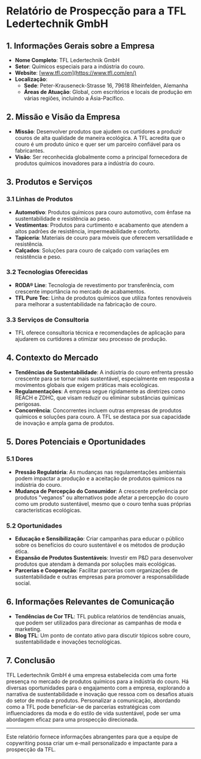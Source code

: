 # Relatório de Prospecção para a TFL Ledertechnik GmbH

## 1. Informações Gerais sobre a Empresa

- **Nome Completo**: TFL Ledertechnik GmbH
- **Setor**: Químicos especiais para a indústria do couro.
- **Website**: [www.tfl.com](https://www.tfl.com/en/)
- **Localização**: 
  - **Sede**: Peter-Krauseneck-Strasse 16, 79618 Rheinfelden, Alemanha
  - **Áreas de Atuação**: Global, com escritórios e locais de produção em várias regiões, incluindo a Ásia-Pacífico.

## 2. Missão e Visão da Empresa

- **Missão**: Desenvolver produtos que ajudem os curtidores a produzir couros de alta qualidade de maneira ecológica. A TFL acredita que o couro é um produto único e quer ser um parceiro confiável para os fabricantes.
- **Visão**: Ser reconhecida globalmente como a principal fornecedora de produtos químicos inovadores para a indústria do couro.

## 3. Produtos e Serviços

### 3.1 Linhas de Produtos
- **Automotivo**: Produtos químicos para couro automotivo, com ênfase na sustentabilidade e resistência ao peso.
- **Vestimentas**: Produtos para curtimento e acabamento que atendem a altos padrões de resistência, impermeabilidade e conforto.
- **Tapiceria**: Materiais de couro para móveis que oferecem versatilidade e resistência.
- **Calçados**: Soluções para couro de calçado com variações em resistência e peso.

### 3.2 Tecnologias Oferecidas
- **RODA® Line**: Tecnologia de revestimento por transferência, com crescente importância no mercado de acabamentos.
- **TFL Pure Tec**: Linha de produtos químicos que utiliza fontes renováveis para melhorar a sustentabilidade na fabricação de couro.

### 3.3 Serviços de Consultoria
- TFL oferece consultoria técnica e recomendações de aplicação para ajudarem os curtidores a otimizar seu processo de produção.

## 4. Contexto do Mercado

- **Tendências de Sustentabilidade**: A indústria do couro enfrenta pressão crescente para se tornar mais sustentável, especialmente em resposta a movimentos globais que exigem práticas mais ecológicas.
- **Regulamentações**: A empresa segue rigidamente as diretrizes como REACH e ZDHC, que visam reduzir ou eliminar substâncias químicas perigosas.
- **Concorrência**: Concorrentes incluem outras empresas de produtos químicos e soluções para couro. A TFL se destaca por sua capacidade de inovação e ampla gama de produtos.

## 5. Dores Potenciais e Oportunidades

### 5.1 Dores
- **Pressão Regulatória**: As mudanças nas regulamentações ambientais podem impactar a produção e a aceitação de produtos químicos na indústria do couro.
- **Mudança de Percepção do Consumidor**: A crescente preferência por produtos "veganos" ou alternativos pode afetar a percepção do couro como um produto sustentável, mesmo que o couro tenha suas próprias características ecológicas.

### 5.2 Oportunidades
- **Educação e Sensibilização**: Criar campanhas para educar o público sobre os benefícios do couro sustentável e os métodos de produção ética.
- **Expansão de Produtos Sustentáveis**: Investir em P&D para desenvolver produtos que atendam à demanda por soluções mais ecológicas.
- **Parcerias e Cooperação**: Facilitar parcerias com organizações de sustentabilidade e outras empresas para promover a responsabilidade social.

## 6. Informações Relevantes de Comunicação

- **Tendências de Cor TFL**: TFL publica relatórios de tendências anuais, que podem ser utilizados para direcionar as campanhas de moda e marketing.
- **Blog TFL**: Um ponto de contato ativo para discutir tópicos sobre couro, sustentabilidade e inovações tecnológicas.

## 7. Conclusão

TFL Ledertechnik GmbH é uma empresa estabelecida com uma forte presença no mercado de produtos químicos para a indústria do couro. Há diversas oportunidades para o engajamento com a empresa, explorando a narrativa de sustentabilidade e inovação que ressoa com os desafios atuais do setor de moda e produtos. Personalizar a comunicação, abordando como a TFL pode beneficiar-se de parcerias estratégicas com influenciadores da moda e do estilo de vida sustentável, pode ser uma abordagem eficaz para uma prospecção direcionada. 

---

Este relatório fornece informações abrangentes para que a equipe de copywriting possa criar um e-mail personalizado e impactante para a prospecção da TFL.